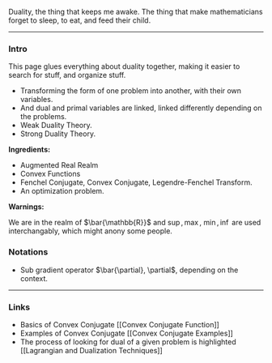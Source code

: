 
Duality, the thing that keeps me awake. The thing that make mathematicians forget to sleep, to eat, and feed their child. 

---
### **Intro**

This page glues everything about duality together, making it easier to search for stuff, and organize stuff. 

* Transforming the form of one problem into another, with their own variables. 
* And dual and primal variables are linked, linked differently depending on the problems. 
* Weak Duality Theory. 
* Strong Duality Theory. 

**Ingredients:** 
* Augmented Real Realm
* Convex Functions
* Fenchel Conjugate, Convex Conjugate, Legendre-Fenchel Transform. 
* An optimization problem. 

**Warnings:**

We are in the realm of $\bar{\mathbb{R}}$ and $\sup, \max$, $\min, \inf$ are used interchangably, which might anony some people. 

### **Notations**

* Sub gradient operator $\bar{\partial}, \partial$, depending on the context. 

---
### **Links**

* Basics of Convex Conjugate [[Convex Conjugate Function]]
* Examples of Convex Conjugate [[Convex Conjugate Examples]]
* The process of looking for dual of a given problem is highlighted [[Lagrangian and Dualization Techniques]]

